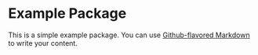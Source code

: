 # Example Package

This is a simple example package. You can use
[Github-flavored Markdown](https://guides.github.com/features/mastering-markdown/)
to write your content.


